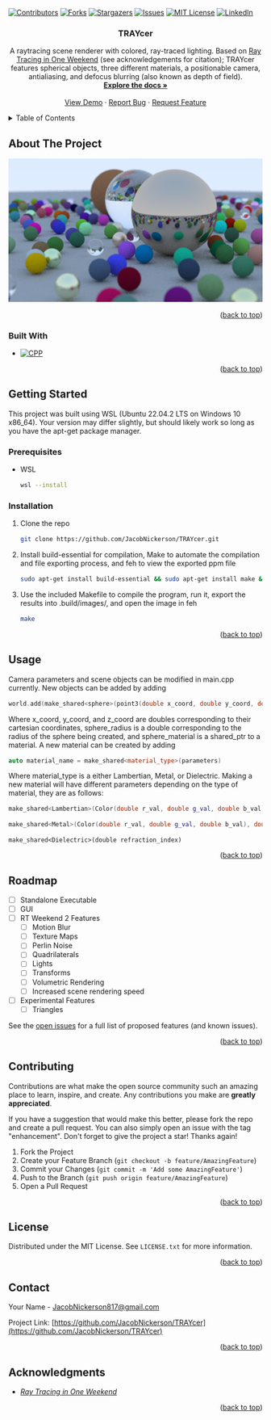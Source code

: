 [![Contributors][contributors-shield]][contributors-url]
[![Forks][forks-shield]][forks-url]
[![Stargazers][stars-shield]][stars-url]
[![Issues][issues-shield]][issues-url]
[![MIT License][license-shield]][license-url]
[![LinkedIn][linkedin-shield]][linkedin-url]



<!-- PROJECT LOGO -->
<h3 align="center">TRAYcer</h3>

  <p align="center">
    A raytracing scene renderer with colored, ray-traced lighting. Based on <a href="https://raytracing.github.io/books/RayTracingInOneWeekend.html">Ray Tracing in One Weekend</a> (see acknowledgements for citation); TRAYcer features spherical objects, three different materials, a positionable camera, antialiasing, and defocus blurring (also known as depth of field).
    <br />
    <a href="https://github.com/JacobNickerson/TRAYcer"><strong>Explore the docs »</strong></a>
    <br />
    <br />
    <a href="https://github.com/JacobNickerson/TRAYcer">View Demo</a>
    ·
    <a href="https://github.com/JacobNickerson/TRAYcer/issues/new?labels=bug&template=bug-report---.md">Report Bug</a>
    ·
    <a href="https://github.com/JacobNickerson/TRAYcer/issues/new?labels=enhancement&template=feature-request---.md">Request Feature</a>
  </p>
</div>



<!-- TABLE OF CONTENTS -->
<details>
  <summary>Table of Contents</summary>
  <ol>
    <li>
      <a href="#about-the-project">About The Project</a>
      <ul>
        <li><a href="#built-with">Built With</a></li>
      </ul>
    </li>
    <li>
      <a href="#getting-started">Getting Started</a>
      <ul>
        <li><a href="#prerequisites">Prerequisites</a></li>
        <li><a href="#installation">Installation</a></li>
      </ul>
    </li>
    <li><a href="#usage">Usage</a></li>
    <li><a href="#roadmap">Roadmap</a></li>
    <li><a href="#contributing">Contributing</a></li>
    <li><a href="#license">License</a></li>
    <li><a href="#contact">Contact</a></li>
    <li><a href="#acknowledgments">Acknowledgments</a></li>
  </ol>
</details>



<!-- ABOUT THE PROJECT -->
## About The Project

[![Product Name Screen Shot][product-screenshot]](https://example.com)


<p align="right">(<a href="#readme-top">back to top</a>)</p>



### Built With

* [![CPP][CPP]][CPP-url]

<p align="right">(<a href="#readme-top">back to top</a>)</p>



<!-- GETTING STARTED -->
## Getting Started
This project was built using WSL (Ubuntu 22.04.2 LTS on Windows 10 x86_64). Your version may differ slightly, but should likely work so long as you have the apt-get package manager.

### Prerequisites

* WSL
  ```sh
  wsl --install
  ```

### Installation

1. Clone the repo
   ```sh
   git clone https://github.com/JacobNickerson/TRAYcer.git
   ```
2. Install build-essential for compilation, Make to automate the compilation and file exporting process, and feh to view the exported ppm file
   ```sh
   sudo apt-get install build-essential && sudo apt-get install make && sudo apt-get install feh
   ```
3. Use the included Makefile to compile the program, run it, export the results into .build/images/, and open the image in feh
   ```sh
   make
   ```

<p align="right">(<a href="#readme-top">back to top</a>)</p>



<!-- USAGE EXAMPLES -->
## Usage

Camera parameters and scene objects can be modified in main.cpp currently. New objects can be added by adding
```cpp
world.add(make_shared<sphere>(point3(double x_coord, double y_coord, double z_coord), double sphere_radius, sphere_material)
```
Where x_coord, y_coord, and z_coord are doubles corresponding to their cartesian coordinates, sphere_radius is a double corresponding to the radius of the sphere being created, and sphere_material is a shared_ptr to a material.
A new material can be created by adding
```cpp
auto material_name = make_shared<material_type>(parameters)
```
Where material_type is a either Lambertian, Metal, or Dielectric. Making a new material will have different parameters depending on the type of material, they are as follows:
<br />
```cpp
make_shared<Lambertian>(Color(double r_val, double g_val, double b_val)
```
```cpp
make_shared<Metal>(Color(double r_val, double g_val, double b_val), double fuzz)
```
```cp
make_shared<Dielectric>(double refraction_index)
```

<p align="right">(<a href="#readme-top">back to top</a>)</p>



<!-- ROADMAP -->
## Roadmap

- [ ] Standalone Executable
- [ ] GUI
- [ ] RT Weekend 2 Features
    - [ ] Motion Blur
    - [ ] Texture Maps
    - [ ] Perlin Noise
    - [ ] Quadrilaterals
    - [ ] Lights
    - [ ] Transforms
    - [ ] Volumetric Rendering
    - [ ] Increased scene rendering speed
- [ ] Experimental Features
    - [ ] Triangles

See the [open issues](https://github.com/JacobNickerson/TRAYcer/issues) for a full list of proposed features (and known issues).

<p align="right">(<a href="#readme-top">back to top</a>)</p>



<!-- CONTRIBUTING -->
## Contributing

Contributions are what make the open source community such an amazing place to learn, inspire, and create. Any contributions you make are **greatly appreciated**.

If you have a suggestion that would make this better, please fork the repo and create a pull request. You can also simply open an issue with the tag "enhancement".
Don't forget to give the project a star! Thanks again!

1. Fork the Project
2. Create your Feature Branch (`git checkout -b feature/AmazingFeature`)
3. Commit your Changes (`git commit -m 'Add some AmazingFeature'`)
4. Push to the Branch (`git push origin feature/AmazingFeature`)
5. Open a Pull Request

<p align="right">(<a href="#readme-top">back to top</a>)</p>



<!-- LICENSE -->
## License

Distributed under the MIT License. See `LICENSE.txt` for more information.

<p align="right">(<a href="#readme-top">back to top</a>)</p>



<!-- CONTACT -->
## Contact

Your Name -  JacobNickerson817@gmail.com

Project Link: [https://github.com/JacobNickerson/TRAYcer](https://github.com/JacobNickerson/TRAYcer)

<p align="right">(<a href="#readme-top">back to top</a>)</p>



<!-- ACKNOWLEDGMENTS -->
## Acknowledgments

* [_Ray Tracing in One Weekend_](https://raytracing.github.io/books/RayTracingInOneWeekend.html)

<p align="right">(<a href="#readme-top">back to top</a>)</p>



<!-- MARKDOWN LINKS & IMAGES -->
<!-- https://www.markdownguide.org/basic-syntax/#reference-style-links -->
[contributors-shield]: https://img.shields.io/github/contributors/JacobNickerson/TRAYcer.svg?style=for-the-badge
[contributors-url]: https://github.com/JacobNickerson/TRAYcer/graphs/contributors
[forks-shield]: https://img.shields.io/github/forks/JacobNickerson/TRAYcer.svg?style=for-the-badge
[forks-url]: https://github.com/JacobNickerson/TRAYcer/network/members
[stars-shield]: https://img.shields.io/github/stars/JacobNickerson/TRAYcer.svg?style=for-the-badge
[stars-url]: https://github.com/JacobNickerson/TRAYcer/stargazers
[issues-shield]: https://img.shields.io/github/issues/JacobNickerson/TRAYcer.svg?style=for-the-badge
[issues-url]: https://github.com/JacobNickerson/TRAYcer/issues
[license-shield]: https://img.shields.io/github/license/JacobNickerson/TRAYcer.svg?style=for-the-badge
[license-url]: https://github.com/JacobNickerson/TRAYcer/blob/master/LICENSE.txt
[linkedin-shield]: https://img.shields.io/badge/-LinkedIn-black.svg?style=for-the-badge&logo=linkedin&colorB=555
[linkedin-url]: https://linkedin.com/in/jacobnickerson817
[product-screenshot]: images/screenshot.png
[CPP]: https://img.shields.io/badge/-C++-blue?style=for-the-badge&logo=cplusplus&logoColor=white
[CPP-url]: https://isocpp.org/
